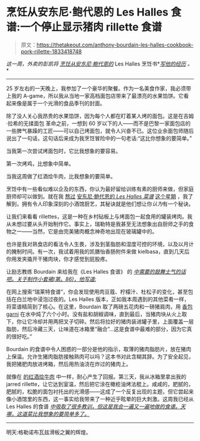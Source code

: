 # 烹饪从安东尼·鲍代恩的 Les Halles 食谱:一个停止显示猪肉 rillette 食谱

> 原文：<https://thetakeout.com/anthony-bourdain-les-halles-cookbook-pork-rillette-1833418748>

*这一周，*外卖的*彭凯将* [*烹饪从安东尼·鲍代恩的*](https://thetakeout.com/anthony-bourdain-les-halles-cookbook-french-onion-soup-1833361381) Les Halles 烹饪书*[*写他的经历*](https://thetakeout.com/anthony-bourdain-les-halles-cookbook-boeuf-bourguignon-1833392149) *。**



* * *

25 岁左右的一天晚上，我参加了一个豪华的聚餐。作为一名美食作家，我必须带上我的 A-game，所以我从当地一家高档面包店带来了最漂亮的水果馅饼。它看起来像是属于一个光滑的食品季刊的封面。

除了没人关心我昂贵的水果馅饼，因为每个人都在盯着某人烤的面包。这是在吉姆·拉希的无揉面包 革命之前，一想到 60 岁以下的人——而不是巴黎一家面包店的一些脾气暴躁的工匠——可以自己烤面包，就令人兴奋不已。这位业余面包师随后说出了一句话，这句话后来成为我烹饪冒险中的一句老话:“这比你想象的要简单。”

当我第一次尝试烤面包时，它比我想象的要容易。

第一次烤鸡，比想象中简单。

当我这周做了红酒烩牛肉，比我想象的要简单。

烹饪中有一些看似难以企及的东西，你认为最好留给训练有素的厨师来做，但家庭厨师却可以做到。就在我 [熬过](https://thetakeout.com/anthony-bourdain-les-halles-cookbook-boeuf-bourguignon-1833392149#_ga=2.17574591.744378149.1552927966-1235910833.1537835469) [安东尼·鲍代恩的 *Les Halles 菜谱*](https://www.bloomsbury.com/us/anthony-bourdains-les-halles-cookbook-9781582341804/) [这个星期](https://thetakeout.com/anthony-bourdain-les-halles-cookbook-french-onion-soup-1833361381#_ga=2.76868243.744378149.1552927966-1235910833.1537835469) ，我了解到，拥有令人印象深刻的小酒馆厨艺，其秘诀就是他们想让你*认为*有一个秘诀。

让我们来看看 rillettes，这是一种在乡村砧板上与烤面包一起食用的罐装烤肉。我从未想过要从头开始制作它。事实上，瑞勒特是我甚至无法想象出自厨师之手的食物之一——当然，它是由完美猪肉概念神奇地出现在玻璃罐中的。

也许是我对熟食店的看法令人生畏，涉及到茎脂肪和湿度可控的环境，以及以月计的腌制时间。有一次，我试着用我的凯膳怡香肠附件来做 kielbasa，直到几天后你用发夹撬开干猪肉块，你才感觉到屁股疼。

让励志教练 Bourdain 来给我在《Les Halles 食谱》 的 [*中需要的鼓舞士气的话吧。关于制作小套裙(第。86)，他写道:*](https://www.bloomsbury.com/us/anthony-bourdains-les-halles-cookbook-9781582341804/)

在网上搜索“瑞莱特食谱”，你会发现使用肉豆蔻、柠檬汁、杜松子的变化，甚至包括在白兰地中浸泡过夜的。Les Halles 版本，正如我本周遇到的其他菜肴一样，将菜谱精简到了核心。在这里，Bourdain 取了两磅五花肉和一磅猪肩肉，用 [香包 garni](https://www.thespruceeats.com/bouquet-garni-recipe-1805692) 在水中炖了六个小时。没有盐和胡椒调味，直到最后，当猪肉块从火上取下，你让它冷却并用两把叉子切碎。然后将拉好的猪肉装进罐子里，上面覆盖一层脂肪，然后冷藏三天，让味道在冰箱里“融合”...这是食谱中最难的部分，因为它真的很好吃。”

Bourdain 的食谱中令人困惑的一部分是他的指示，取薄的猪肉脂肪片，放在猪肉上保温。允许生猪肉脂肪接触熟肉可以吗？这本书对此含糊其辞。为了安全起见，我把猪肥肉放进烤箱，然后用热油浇在炸过的猪肉上。

就像在 [的红酒烩牛肉](https://thetakeout.com/anthony-bourdain-les-halles-cookbook-boeuf-bourguignon-1833392149) 中一样，耐心产生了回报。第三天，我从冰箱里拿出我的 jarred rillette，让它达到室温，然后把它涂在橄榄油烤法棍上。咸咸的，肥腻的，肥腻的，松脆的面包衬托出的光滑感——这成了一个反复出现的主题，但它尝起来像小酒馆里的东西，这一事实给我带来了一种近乎眩晕的巨大刺激。这周我已经从 Les Halles 的食谱 [*中吸取了很多教训，但这是我会一遍又一遍地做的食谱。天哪，这道菜比我想象的要简单多了。*](https://www.bloomsbury.com/us/anthony-bourdains-les-halles-cookbook-9781582341804/) 

* * *

明天:格勒诺布瓦兹滑板之翼的辉煌。